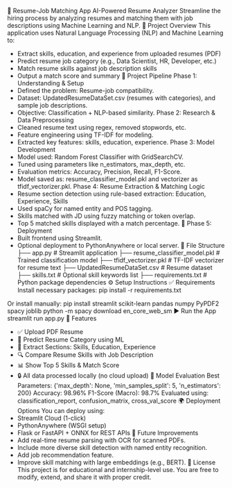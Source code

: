 📄 Resume-Job Matching App
AI-Powered Resume Analyzer
Streamline the hiring process by analyzing resumes and matching them with job descriptions using Machine Learning and NLP.
🚀 Project Overview
This application uses Natural Language Processing (NLP) and Machine Learning to:
- Extract skills, education, and experience from uploaded resumes (PDF)
- Predict resume job category (e.g., Data Scientist, HR, Developer, etc.)
- Match resume skills against job description skills
- Output a match score and summary
🧱 Project Pipeline
  Phase 1: Understanding & Setup
- Defined the problem: Resume-job compatibility.
- Dataset: UpdatedResumeDataSet.csv (resumes with categories), and sample job descriptions.
- Objective: Classification + NLP-based similarity.
  Phase 2: Research & Data Preprocessing
- Cleaned resume text using regex, removed stopwords, etc.
- Feature engineering using TF-IDF for modeling.
- Extracted key features: skills, education, experience.
  Phase 3: Model Development
- Model used: Random Forest Classifier with GridSearchCV.
- Tuned using parameters like n_estimators, max_depth, etc.
- Evaluation metrics: Accuracy, Precision, Recall, F1-Score.
- Model saved as: resume_classifier_model.pkl and vectorizer as tfidf_vectorizer.pkl.
 Phase 4: Resume Extraction & Matching Logic
- Resume section detection using rule-based extraction: Education, Experience, Skills
- Used spaCy for named entity and POS tagging.
- Skills matched with JD using fuzzy matching or token overlap.
- Top 5 matched skills displayed with a match percentage.
⿦ Phase 5: Deployment
- Built frontend using Streamlit.
- Optional deployment to PythonAnywhere or local server.
📁 File Structure
├── app.py                       # Streamlit application
├── resume_classifier_model.pkl  # Trained classification model
├── tfidf_vectorizer.pkl         # TF-IDF vectorizer for resume text
├── UpdatedResumeDataSet.csv     # Resume dataset
├── skills.txt                   # Optional skill keywords list
├── requirements.txt             # Python package dependencies
⚙️ Setup Instructions
✅ Requirements
Install necessary packages:
pip install -r requirements.txt

Or install manually:
pip install streamlit scikit-learn pandas numpy PyPDF2 spacy joblib
python -m spacy download en_core_web_sm
▶️ Run the App
streamlit run app.py
📌 Features
- ✅ Upload PDF Resume
- 🧠 Predict Resume Category using ML
- 🧠 Extract Sections: Skills, Education, Experience
- 🔍 Compare Resume Skills with Job Description
- 📊 Show Top 5 Skills & Match Score
- 🔒 All data processed locally (no cloud upload)
🧪 Model Evaluation
Best Parameters: {'max_depth': None, 'min_samples_split': 5, 'n_estimators': 200}
Accuracy: 98.96%
F1-Score (Macro): 98.7%
Evaluated using: classification_report, confusion_matrix, cross_val_score
🌍 Deployment Options
You can deploy using:
- Streamlit Cloud (1-click)
- PythonAnywhere (WSGI setup)
- Flask or FastAPI + ONNX for REST APIs
🧠 Future Improvements
- Add real-time resume parsing with OCR for scanned PDFs.
- Include more diverse skill detection with named entity recognition.
- Add job recommendation feature.
- Improve skill matching with large embeddings (e.g., BERT).
📜 License
This project is for educational and internship-level use. You are free to modify, extend, and share it with proper credit.
